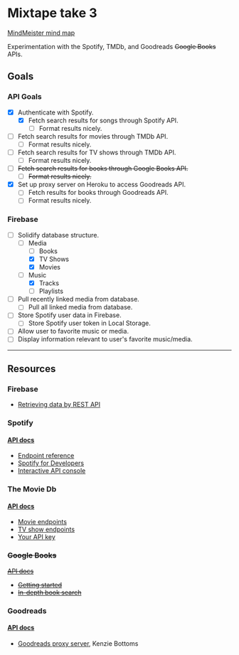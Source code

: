 # Mixtape take 3

[MindMeister mind map](https://mm.tt/994144307?t=3TqRJrEdLy)

Experimentation with the Spotify, TMDb, and Goodreads ~~Google Books~~ APIs.

## Goals

### API Goals

- [x] Authenticate with Spotify.
  - [x] Fetch search results for songs through Spotify API.
    - [ ] Format results nicely.
- [ ] Fetch search results for movies through TMDb API.
  - [ ] Format results nicely.
- [ ] Fetch search results for TV shows through TMDb API.
  - [ ] Format results nicely.
- [ ] ~~Fetch search results for books through Google Books API.~~
  - [ ] ~~Format results nicely.~~
- [x] Set up proxy server on Heroku to access Goodreads API.
  - [ ] Fetch results for books through Goodreads API.
  - [ ] Format results nicely.

### Firebase

- [ ] Solidify database structure.
  - [ ] Media
    - [ ] Books
    - [x] TV Shows
    - [x] Movies
  - [ ] Music
    - [x] Tracks
    - [ ] Playlists
- [ ] Pull recently linked media from database.
  - [ ] Pull all linked media from database.
- [ ] Store Spotify user data in Firebase.
  - [ ] Store Spotify user token in Local Storage.
- [ ] Allow user to favorite music or media.
- [ ] Display information relevant to user's favorite music/media.

---

## Resources

### Firebase

- [Retrieving data by REST API](https://firebase.google.com/docs/database/rest/retrieve-data)

### Spotify

#### [API docs](https://developer.spotify.com/web-api/)

- [Endpoint reference](https://developer.spotify.com/web-api/endpoint-reference/)
- [Spotify for Developers](https://beta.developer.spotify.com/dashboard/applications)
- [Interactive API console](https://developer.spotify.com/web-api/console/)

### The Movie Db

#### [API docs](https://developers.themoviedb.org/3)

- [Movie endpoints](https://developers.themoviedb.org/3/movies/get-movie-details)
- [TV show endpoints](https://developers.themoviedb.org/3/tv/get-tv-details)
- [Your API key](https://www.themoviedb.org/settings/api)

### ~~Google Books~~

~~[API docs](https://developers.google.com/books/docs/v1/reference/)~~

- ~~[Getting started](https://developers.google.com/books/docs/v1/getting_started)~~
- ~~[In-depth book search](https://developers.google.com/books/docs/v1/reference/volumes/list)~~

### Goodreads

#### [API docs](https://www.goodreads.com/api)

- [Goodreads proxy server](https://github.com/kenziebottoms/goodreads-proxy-server), Kenzie Bottoms